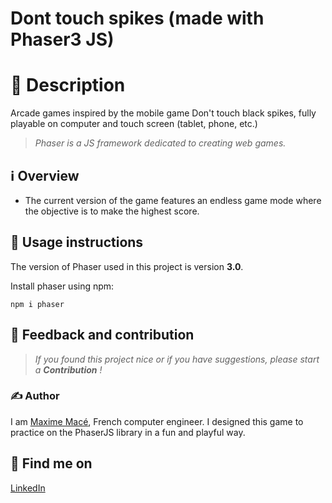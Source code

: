 # Dont touch spikes (made with Phaser3 JS)


# 📄 Description

Arcade games inspired by the mobile game Don't touch black spikes, fully playable on computer and touch screen (tablet, phone, etc.)

> *Phaser is a JS framework dedicated to creating web games.*



## ℹ️ Overview

- The current version of the game features an endless game mode where the objective is to make the highest score.



## 🚀 Usage instructions

The version of Phaser used in this project is version **3.0**.

Install phaser using npm:

```
npm i phaser
```



## 💭 Feedback and contribution

> *If you found this project nice or if you have suggestions, please start a **Contribution** !*



### ✍️ Author

I am [Maxime Macé](https://github.com/MaximeMace), French computer engineer. I designed this game to practice on the PhaserJS library in a fun and playful way.



## 📖 Find me on

[LinkedIn](https://www.linkedin.com/in/maxime-mace-09694515b/)
